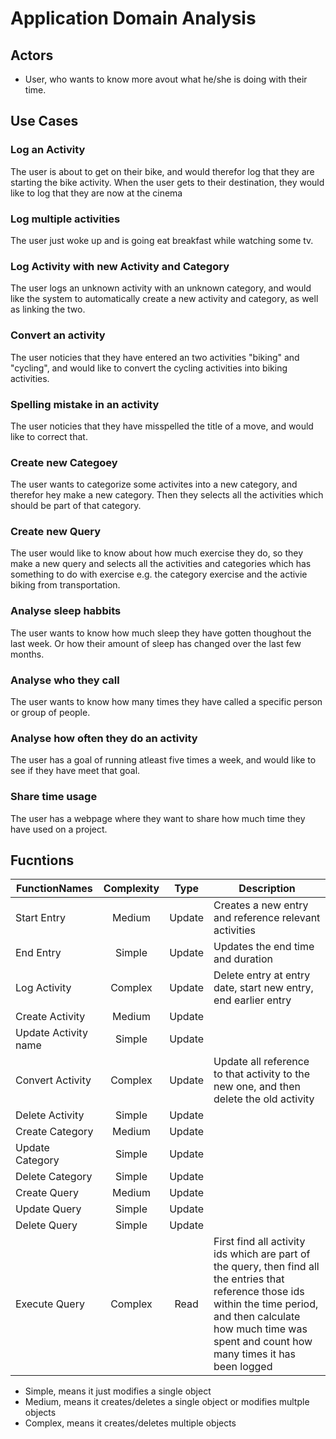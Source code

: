 # Application Domain Analysis 
## Actors 
- User, who wants to know more avout what he/she is doing with their time.

## Use Cases 
### Log an Activity
The user is about to get on their bike, and would therefor log that they are starting the bike activity.
When the user gets to their destination, they would like to log that they are now at the cinema 
### Log multiple activities 
The user just woke up and is going eat breakfast while watching some tv.
### Log Activity with new Activity and Category
The user logs an unknown activity with an unknown category, and would like the system to automatically create a new activity and category, as well as linking the two.
### Convert an activity 
The user noticies that they have entered an two activities "biking" and "cycling", and would like to convert the cycling activities into biking activities. 
### Spelling mistake in an activity 
The user noticies that they have misspelled the title of a move, and would like to correct that.
### Create new Categoey
The user wants to categorize some activites into a new category, and therefor hey make a new category.
Then they selects all the activities which should be part of that category.
### Create new Query 
The user would like to know about how much exercise they do, so they make a new query and selects all the activities and categories which has something to do with exercise e.g. the category exercise and the activie biking from transportation. 
### Analyse sleep habbits
The user wants to know how much sleep they have gotten thoughout the last week.
Or how their amount of sleep has changed over the last few months.
### Analyse who they call 
The user wants to know how many times they have called a specific person or group of people.
### Analyse how often they do an activity 
The user has a goal of running atleast five times a week, and would like to see if they have meet that goal.
### Share time usage 
The user has a webpage where they want to share how much time they have used on a project.

## Fucntions
| FunctionNames         | Complexity | Type    | Description |
| ---                   | :-:        | :-:     | ---         |
| Start Entry           | Medium     | Update  | Creates a new entry and reference relevant activities |
| End Entry             | Simple     | Update  | Updates the end time and duration |
| Log Activity          | Complex    | Update  | Delete entry at entry date, start new entry, end earlier entry |
| Create Activity       | Medium     | Update  |             |
| Update Activity name  | Simple     | Update  |             |
| Convert Activity      | Complex    | Update  | Update all reference to that activity to the new one, and then delete the old activity |
| Delete Activity       | Simple     | Update  |             |
| Create Category       | Medium     | Update  |             |
| Update Category       | Simple     | Update  |             |
| Delete Category       | Simple     | Update  |             |
| Create Query          | Medium     | Update  |             |
| Update Query          | Simple     | Update  |             |
| Delete Query          | Simple     | Update  |             |
| Execute Query         | Complex    | Read    | First find all activity ids which are part of the query, then find all the entries that reference those ids within the time period, and then calculate how much time was spent and count how many times it has been logged |


- Simple, means it just modifies a single object
- Medium, means it creates/deletes a single object or modifies multple objects
- Complex, means it creates/deletes multiple objects 